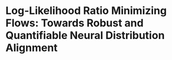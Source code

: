 # Log-Likelihood Ratio Minimizing Flows: Towards Robust and Quantifiable Neural Distribution Alignment
